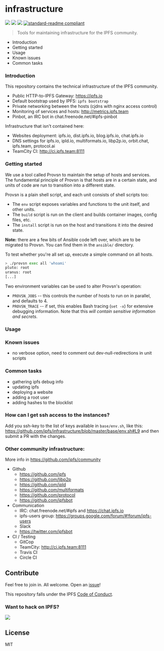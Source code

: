 # infrastructure

[![](https://img.shields.io/badge/made%20by-Protocol%20Labs-blue.svg?style=flat-square)](http://ipn.io)
[![](https://img.shields.io/badge/project-IPFS-blue.svg?style=flat-square)](http://ipfs.io/)
[![](https://img.shields.io/badge/freenode-%23ipfs-blue.svg?style=flat-square)](http://webchat.freenode.net/?channels=%23ipfs)
[![standard-readme compliant](https://img.shields.io/badge/standard--readme-OK-green.svg?style=flat-square)](https://github.com/RichardLitt/standard-readme)

> Tools for maintaining infrastructure for the IPFS community.

- Introduction
- Getting started
- Usage
- Known issues
- Common tasks

### Introduction

This repository contains the technical infrastructure of the IPFS community.

- Public HTTP-to-IPFS Gateway: https://ipfs.io
- Default bootstrap used by IPFS: `ipfs bootstrap`
- Private networking between the hosts (cjdns with nginx access control)
- Monitoring of services and hosts: http://metrics.ipfs.team
- Pinbot, an IRC bot in chat.freenode.net/#ipfs-pinbot

Infrastructure that isn't contained here:

- Websites deployment: ipfs.io, dist.ipfs.io, blog.ipfs.io, chat.ipfs.io
- DNS settings for ipfs.io, ipld.io, multiformats.io, libp2p.io, orbit.chat, ipfs.team, protocol.ai
- TeamCity CI: http://ci.ipfs.team:8111

### Getting started

We use a tool called Provsn to maintain the setup of hosts and services.
The fundamental principle of Provsn is that hosts are in a certain state,
and units of code are run to transition into a different state.

Provsn is a plain shell script, and each unit consists of shell scripts too:
- The `env` script exposes variables and functions to the unit itself, and other units.
- The `build` script is run on the client and builds container images, config files, etc.
- The `install` script is run on the host and transitions it into the desired state.

**Note:** there are a few bits of Ansible code left over, which are to be migrated to Provsn.
You can find them in the `ansible/` directory.

To test whether you're all set up, execute a simple command on all hosts.

```sh
> ./provsn exec all 'whoami'
pluto: root
uranus: root
[...]
```

Two environment variables can be used to alter Provsn's operation:

- `PROVSN_JOBS` -- this controls the number of hosts to run on in parallel, and defaults to 4.
- `PROVSN_TRACE` -- if set, this enables Bash tracing (`set -x`) for extensive debugging information.
  Note that this *will contain sensitive information and secrets*.

### Usage

### Known issues

- no verbose option, need to comment out dev-null-redirections in unit scripts

### Common tasks

- gathering ipfs debug info
- updating ipfs
- deploying a website
- adding a root user
- adding hashes to the blocklist

### How can I get ssh access to the instances?

Add you ssh-key to the list of keys available in `base/env.sh`, like this: https://github.com/ipfs/infrastructure/blob/master/base/env.sh#L9 and then submit a PR with the changes.

### Other community infrastructure:

More info in https://github.com/ipfs/community

- Github
  - https://github.com/ipfs
  - https://github.com/libp2p
  - https://github.com/ipld
  - https://github.com/multiformats
  - https://github.com/protocol
  - https://github.com/ipfsbot
- Communication
  - IRC: chat.freenode.net/#ipfs and https://chat.ipfs.io
  - ipfs-users group: https://groups.google.com/forum/#!forum/ipfs-users
  - Slack
  - https://twitter.com/ipfsbot
- CI / Testing
  - GitCop
  - TeamCity: http://ci.ipfs.team:8111
  - Travis CI
  - Circle CI

## Contribute

Feel free to join in. All welcome. Open an [issue](https://github.com/ipfs/infrastructure/issues)!

This repository falls under the IPFS [Code of Conduct](https://github.com/ipfs/community/blob/master/code-of-conduct.md).

### Want to hack on IPFS?

[![](https://cdn.rawgit.com/jbenet/contribute-ipfs-gif/master/img/contribute.gif)](https://github.com/ipfs/community/blob/master/contributing.md)

## License

MIT
